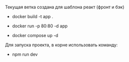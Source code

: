 Текущая ветка создана для шаблона реакт (фронт и бэк)

- docker build -t app . 
- docker run -p 80:80 -d app

- docker compose up -d


Для запуска проекта, в корне использовать команду:

- npm run dev